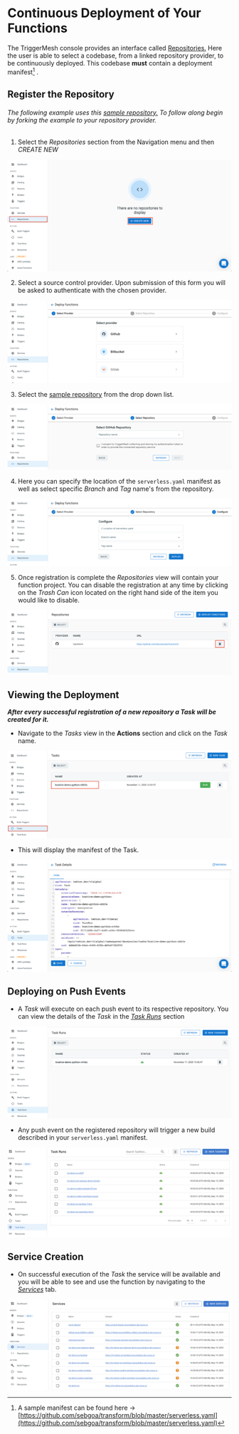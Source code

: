 # Continuous Deployment of Your Functions



The TriggerMesh console provides an interface called [Repositories.](https://cloud.triggermesh.io/function-triggers) Here the user is able to select a codebase, from a linked repository provider, to be continuously deployed. This codebase **must** contain a deployment manifest[^1] .


## Register the Repository

###### The following example uses this [sample repository.](https://github.com/sebgoa/tmserverless) To follow along begin by forking the example to your repository provider.

1. Select the _Repositories_ section from the Navigation menu and then _CREATE NEW_

![](../assets/images/tmRepoView.png)

2. Select a source control provider. Upon submission of this form you will be asked to authenticate with the chosen provider.

![](../assets/images/repowiz1.png)


3. Select the  [sample repository](https://github.com/sebgoa/tmserverless) from the drop down list.

![](../assets/images/repowiz2.png)

4. Here you can specify the location of the `serverless.yaml` manifest as well as select specific _Branch_ and _Tag_ name's from the repository.

![](../assets/images/repowiz3.png)

5. Once registration is complete the _Repositories_ view will contain your function project. You can disable the registration at any time by clicking on the _Trash Can_ icon located on the right hand side of the item you would like to disable. 

![](../assets/images/repowiz4.png)

## Viewing the Deployment

***After every successful registration of a new repository a _Task_ will be created for it.***

* Navigate to the _Tasks_ view in the **Actions** section and click on the _Task_ name.

![](../assets/images/repotask.png)

* This will display the manifest of the Task.

![](../assets/images/tmTaskYamlView.png)


## Deploying on Push Events

* A _Task_ will execute on each push event to its respective repository. You can view the details of the _Task_ in the [_Task Runs_](https://cloud.triggermesh.io/taskruns) section

![](../assets/images/tmTaskRuns.png)


* Any push event on the registered repository will trigger a new build described in your `serverless.yaml` manifest.

![](../assets/images/repotaskrun.png)

## Service Creation

* On successful execution of the _Task_ the service will be available and you will be able to see and use the function by navigating to the [_Services_](https://cloud.triggermesh.io/services) tab.

![](../assets/images/serviceview.png)


[^1]: A sample manifest can be found here -> [https://github.com/sebgoa/transform/blob/master/serverless.yaml](https://github.com/sebgoa/transform/blob/master/serverless.yaml)
